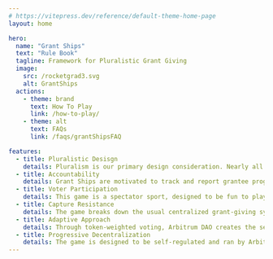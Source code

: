```yaml
---
# https://vitepress.dev/reference/default-theme-home-page
layout: home

hero:
  name: "Grant Ships"
  text: "Rule Book"
  tagline: Framework for Pluralistic Grant Giving
  image:
    src: /rocketgrad3.svg
    alt: GrantShips
  actions:
    - theme: brand
      text: How To Play
      link: /how-to-play/
    - theme: alt
      text: FAQs
      link: /faqs/grantShipsFAQ

features:
  - title: Pluralistic Desisgn
    details: Pluralism is our primary design consideration. Nearly all of the coordination, creativity, and decision-making is left up to the individual Grant Ships.
  - title: Accountability
    details: Grant Ships are motivated to track and report grantee progress, while grantees are encouraged to show results and progress for additional future funding.
  - title: Voter Participation
    details: This game is a spectator sport, designed to be fun to play and watch. This is necessary to ensure the ecosystem stays involved and provides the right incentives and signals.
  - title: Capture Resistance
    details: The game breaks down the usual centralized grant-giving system, spreading authority and accountability across Grant Ships, Facilitators, and voters, ensuring mutual oversight.
  - title: Adaptive Approach
    details: Through token-weighted voting, Arbitrum DAO creates the selective pressure that forces Grant Ships to evolve. As Arbitrum evolves, so will its grants program.
  - title: Progressive Decentralization
    details: The game is designed to be self-regulated and ran by Arbitrum DAO as the seasons progress.
---
```

